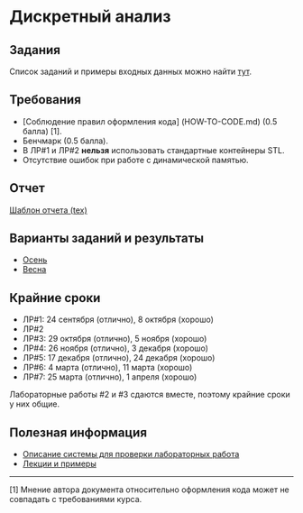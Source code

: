 # Дискретный анализ

## Задания
Список заданий и примеры входных данных можно найти [тут](http://k806.ru/dalabs/?dasub).

## Требования
- [Соблюдение правил оформления кода] (HOW-TO-CODE.md) (0.5 балла) [1].
- Бенчмарк (0.5 балла).
- В ЛР#1 и ЛР#2 **нельзя** использовать стандартные контейнеры STL.
- Отсутствие ошибок при работе с динамической памятью.

## Отчет
[Шаблон отчета (tex)](templates/da-report-template-2016.tex)

## Варианты заданий и результаты
* [Осень](AUTUMN.md)
* [Весна](SPRING.md)

## Крайние сроки
* ЛР#1: 24 сентября (отлично), 8 октября (хорошо)
* ЛР#2
* ЛР#3: 29 октября (отлично), 5 ноября (хорошо)
* ЛР#4: 26 ноября (отлично), 3 декабря (хорошо)
* ЛР#5: 17 декабря (отлично), 24 декабря (хорошо)
* ЛР#6: 4 марта (отлично), 11 марта (хорошо)
* ЛР#7: 25 марта (отлично), 1 апреля (хорошо)

Лабораторные работы #2 и #3 сдаются вместе, поэтому крайние сроки у них общие.

## Полезная информация
- [Описание системы для проверки лабораторных работа](http://k806.ru/labchecker)
- [Лекции и примеры](https://bitbucket.org/nkmakarov/da4students/src)

---
[1] Мнение автора документа относительно оформления кода может не совпадать с требованиями курса.
